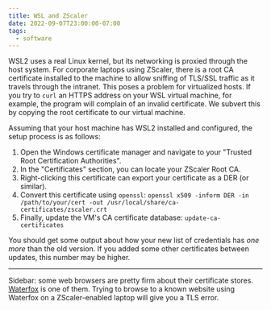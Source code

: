```yaml
---
title: WSL and ZScaler
date: 2022-09-07T23:00:00-07:00
tags:
  - software
---
```


WSL2 uses a real Linux kernel, but its networking is proxied through the host system. For corporate laptops using ZScaler, there is a root CA certificate installed to the machine to allow sniffing of TLS/SSL traffic as it travels through the intranet. This poses a problem for virtualized hosts. If you try to `curl` an HTTPS address on your WSL virtual machine, for example, the program will complain of an invalid certificate. We subvert this by copying the root certificate to our virtual machine.

Assuming that your host machine has WSL2 installed and configured, the setup process is as follows:
1. Open the Windows certificate manager and navigate to your "Trusted Root Certification Authorities".
2. In the "Certificates" section, you can locate your ZScaler Root CA.
3. Right-clicking this certificate can export your certificate as a DER (or similar).
4. Convert this certificate using `openssl`: `openssl x509 -inform DER -in /path/to/your/cert -out /usr/local/share/ca-certificates/zscaler.crt`
5. Finally, update the VM's CA certificate database: `update-ca-certificates`

You should get some output about how your new list of credentials has *one more* than the old version. If you added some other certificates between updates, this number may be higher.

***

Sidebar: some web browsers are pretty firm about their certificate stores. [Waterfox](https://www.waterfox.net/) is one of them. Trying to browse to a known website using Waterfox on a ZScaler-enabled laptop will give you a TLS error.
